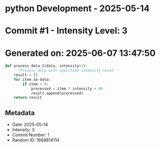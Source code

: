 ﻿# python Development - 2025-05-14
# Commit #1 - Intensity Level: 3
# Generated on: 2025-06-07 13:47:50
```python
def process_data_1(data, intensity=3):
    '''Process data with specified intensity level'''
    result = []
    for item in data:
        if item > 0:
            processed = item * intensity + 89
            result.append(processed)
    return result
```
## Metadata
- Date: 2025-05-14
- Intensity: 3
- Commit Number: 1
- Random ID: 1668814114
